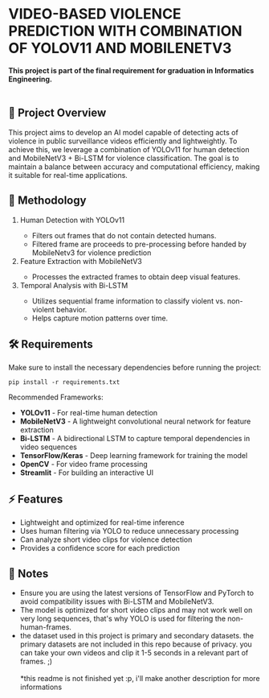 <h1>VIDEO-BASED VIOLENCE PREDICTION WITH COMBINATION OF YOLOV11 AND MOBILENETV3</h1>
<b>This project is part of the final requirement for graduation in Informatics Engineering.</b><br><br>

<h2>📌 Project Overview</h2>This project aims to develop an AI model capable of detecting acts of violence in public surveillance videos efficiently and lightweightly. To achieve this, we leverage a combination of YOLOv11 for human detection and MobileNetV3 + Bi-LSTM for violence classification. The goal is to maintain a balance between accuracy and computational efficiency, making it suitable for real-time applications.

<h2>📜 Methodology</h2>
<ol>
  <li>Human Detection with YOLOv11</li>
  <ul>
    <li>Filters out frames that do not contain detected humans.</li>
    <li>Filtered frame are proceeds to pre-processing before handed by MobileNetv3 for violence prediction</li>
  </ul>
  <li>Feature Extraction with MobileNetV3</li>
  <ul>
    <li>Processes the extracted frames to obtain deep visual features.</li>
  </ul>
  <li>Temporal Analysis with Bi-LSTM</li>
  <ul>
    <li>Utilizes sequential frame information to classify violent vs. non-violent behavior.</li>
    <li>Helps capture motion patterns over time.</li>
  </ul>
</ol>

<h2>🛠️ Requirements</h2>
Make sure to install the necessary dependencies before running the project:

<code>pip install -r requirements.txt</code>

Recommended Frameworks:
<ul>
    <li><b>YOLOv11</b> - For real-time human detection</li>
    <li><b>MobileNetV3</b> - A lightweight convolutional neural network for feature extraction</li>
    <li><b>Bi-LSTM</b> - A bidirectional LSTM to capture temporal dependencies in video sequences</li>
    <li><b>TensorFlow/Keras</b> - Deep learning framework for training the model</li>
    <li><b>OpenCV</b> - For video frame processing</li>
    <li><b>Streamlit</b> - For building an interactive UI</li>
</ul>

<h2>⚡ Features</h2>
<ul>
    <li>Lightweight and optimized for real-time inference</li>
    <li>Uses human filtering via YOLO to reduce unnecessary processing</li>
    <li>Can analyze short video clips for violence detection</li>
    <li>Provides a confidence score for each prediction</li>
</ul>

<h2>📌 Notes</h2>
<ul>
    <li>Ensure you are using the latest versions of TensorFlow and PyTorch to avoid compatibility issues with Bi-LSTM and MobileNetV3.</li>
    <li>The model is optimized for short video clips and may not work well on very long sequences, that's why YOLO is used for filtering the non-human-frames.</li>
    <li>the dataset used in this project is primary and secondary datasets. the primary datasets are not included in this repo because of privacy. you can take your own videos and clip it 1-5 seconds in a relevant part of frames. ;)</li>
</u>
<br>
*this readme is not finished yet :p, i'll make another description for more informations
